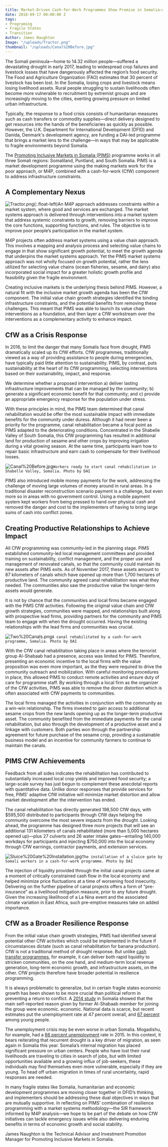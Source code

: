 ```yaml
---
title: Market-Driven Cash-for-Work Programmes Show Promise in Somalia—and Beyond?
date: 2018-09-17 00:00:00 Z
tags:
- Programing
- Fragile States
- Transition
Author: James Naughton
Image: "/uploads/Tractor.png"
thumbnail: "/uploads/Canal%20Before.jpg"
---
```


The Somali peninsula—home to 14.32 million people—suffered a devastating drought in early 2017, leading to widespread crop failures and livestock losses that have dangerously affected the region’s food security. The Food and Agriculture Organization (FAO) estimates that 30 percent of livestock has been lost. In the Somalia, losing crops and livestock means losing livelihood assets. Rural people struggling to sustain livelihoods often become more vulnerable to recruitment by extremist groups and are increasingly moving to the cities, exerting growing pressure on limited urban infrastructure.

Typically, the response to a food crisis consists of humanitarian measures such as cash transfers or commodity supplies—direct delivery designed to get resources into the hands of the beneficiaries as quickly as possible. However, the U.K. Department for International Development (DFID) and Danida, Denmark's development agency, are funding a DAI-led programme that brings a market lens to the challenge—in ways that may be applicable to fragile environments beyond Somalia.

<!--more-->

The [Promoting Inclusive Markets in Somalia (PIMS)](https://www.dai.com/our-work/projects/somalia-promoting-inclusive-markets-somalia) programme works in all three Somali regions: Somaliland, Puntland, and South Somalia. PIMS is a market development programme using the making markets work for the poor approach, or M4P, combined with a cash-for-work (CfW) component to address infrastructure constraints. 

## A Complementary Nexus

![Tractor.png](/uploads/Tractor.png "Sesame land preparation in Jowhar"){:.float-left)An M4P approach addresses constraints within a market system, where good and services are exchanged. The market systems approach is delivered through interventions into a market system that address systemic constraints to growth, removing barriers to improve the core functions, supporting functions, and rules. The objective is to improve poor people’s participation in the market system.

M4P projects often address market systems using a value chain approach. This involves a mapping and analysis process and selecting value chains to engage in that show significant growth potential, to meet the growth agenda that underpins the market systems approach. Yet the PIMS market systems approach was not wholly focused on growth potential, rather the lens utilized for selecting value chains (ocean fisheries, sesame, and dairy) also incorporated social impact for a greater holistic growth profile and feasibility given the fragile environment. 

Creating inclusive markets is the underlying thesis behind PIMS. However, a natural fit with the inclusive market growth agenda has been the CfW component. The initial value chain growth strategies identified the binding infrastructure constraints, and the potential benefits from removing these challenges. This meant that PIMS was able to launch its value chain interventions as a foundation, and then layer a CfW workstream over the interventions as a complementary activity to enhance impact. 

## CfW as a Crisis Response

In 2016, to limit the danger that many Somalis face from drought, PIMS dramatically scaled up its CfW efforts. CfW programmes, traditionally viewed as a way of providing assistance to people during emergencies, have typically paid little attention to sustainability. PIMS, by contrast, puts sustainability at the heart of its CfW programming, selecting interventions based on their sustainability, impact, and response.

We determine whether a proposed intervention a) deliver lasting infrastructure improvements that can be managed by the community; b) generate a significant economic benefit for that community; and c) provide an appropriate emergency response for the population under stress. 

With these principles in mind, the PIMS team determined that canal rehabilitation would be offer the most sustainable impact with immediate benefits for the community under duress. Although it had never been a priority for the programme, canal rehabilitation became a focal point as PIMS adapted to the deteriorating conditions. Concentrated in the Shabelle Valley of South Somalia, this CfW programming has resulted in additional land for production of sesame and other crops by improving irrigation during a vital growing season. At the same time, participants learn how to repair basic infrastructure and earn cash to compensate for their livelihood losses. 

![Canal%20Before.jpg](/uploads/Canal%20Before.jpg)`Workers ready to start canal rehabilitation in Shabelle Valley, Somalia. Photo by DAI`

PIMS also introduced mobile money payments for the work, addressing the challenge of moving large volumes of money around in rural areas. In a traditional disaster reconstruction scenario payment is a challenge, but even more so in areas with no government control. Using a mobile payment system kept workers from being pressed to hand over physical cash and removed the danger and cost to the implementers of having to bring large sums of cash into conflict zones. 

## Creating Productive Relationships to Achieve Impact

All CfW programming was community-led in the planning stage. PIMS established community-led local management committees and provided training on sustainability, conflict management, and the proper use and management of renovated canals, so that the community could maintain its new assets after PIMS exits. As of November 2017, these assets amount to 87 kilometers of canals which have opened up more than 1,700 hectares of productive land. The community agreed canal rehabilitation was what they needed. The communities also saw the productive value the longer-term assets would generate. 

It is not by chance that the communities and local firms became engaged with the PIMS CfW activities. Following the original value chain and CfW growth strategies, communities were mapped, and relationships built along with prospective lead firms, providing partners for the community and PIMS team to engage with when the drought occurred. Having the existing relationships with the lead firms and communities was crucial. 

![Two%20Canals.png](/uploads/Two%20Canals.png)`A canal rehabilitated by a cash-for-work programme, Somalia. Photo by DAI`

With the CfW canal rehabilitation taking place in areas where the terrorist group Al-Shabaab had a presence, access was limited for PIMS. Therefore, presenting an economic incentive to the local firms with the value proposition was even more important, as the they were required to drive the community outreach and mobilization. With careful monitoring procedures in place, this allowed PIMS to conduct remote activities and ensure duty of care for programme staff. By working through a local firm as the organizer of the CfW activities, PIMS was able to remove the donor distortion which is often associated with CfW payments to communities.

The local firms managed the activities in conjunction with the community as a win-win relationship. The firms invested to gain access to additional sesame crops from the new lands opening up as the longer-term productive asset. The community benefited from the immediate payments for the canal rehabilitation, but also through the development of a productive asset and a linkage with customers. Both parties won through the partnership agreement for future purchase of the sesame crop, providing a sustainable business model and an incentive for community farmers to continue to maintain the canals.

## PIMS CfW Achievements 

Feedback from all sides indicates the rehabilitation has contributed to substantially increased local crop yields and improved food security; a large-scale survey has just begun to complement these anecdotal reports with quantitative data. Unlike donor responses that provide services for free, PIMS’ adaptive CfW initiative will minimize market distortion and allow market development after the intervention has ended.  

The canal rehabilitation has directly generated 198,500 CfW days, with $595,500 distributed to participants through CfW days helping the community overcome the most severe impacts from the drought. Looking ahead, the programme has designed three more projects that will see an additional 131 kilometers of canals rehabilitated (more than 5,000 hectares opened up)—plus 27 culverts and 26 water intake gates—entailing 140,000 workdays for participants and injecting $750,000 into the local economy through CfW earnings, contractor payments, and extension services.

![Sluice%20Gate%20Installation.jpg](/uploads/Sluice%20Gate%20Installation.jpg)`The installation of a sluice gate by Somali workers in a cash-for-work programme. Photo by DAI`

The injection of liquidity provided through the initial canal projects came at a moment of critically constrained cash flow in the local economy and helped minimize price fluctuations at a time of worsening food insecurity. Delivering on the further pipeline of canal projects offers a form of “pre-insurance” as a livelihood mitigation measure, prior to any future drought. Given the increasing likelihood of a La Nina event and the associated climate variation in East Africa, such pre-emptive measures take on added importance. 

## CfW as a Broader Resilience Response

From the initial value chain growth strategies, PIMS had identified several potential other CfW activities which could be implemented in the future if circumstances dictate (such as canal rehabilitation for banana production). CfW is not a traditional method of drought response. But unlike [cash transfer programmes](https://www.dai.com/our-work/projects/kenya-hunger-safety-net-programme-phase-2-hsnp2), for example, it can deliver both rapid liquidity to stricken communities, on the one hand, and medium-term local revenue generation, long-term economic growth, and infrastructure assets, on the other. CfW projects therefore have broader potential in resilience programming. 

It is always problematic to generalize, but in certain fragile states economic growth has been shown to be more crucial than political reform in preventing a return to conflict. A [2014 study](https://issafrica.s3.amazonaws.com/site/uploads/Paper266.pdf) in Somalia showed that the main self-reported reason given by former Al-Shabaab member for joining the group were economic. economic. National data is scarce, but recent estimates put the unemployment rate at 47 percent overall, and [67 percent](http://www.oecd.org/dev/africa/) among young people. 

The unemployment crisis may be even worse in urban Somalia. Mogadishu, for example, had a [66 percent unemployment](http://fragilecities.igarape.org.br/) rate in 2015. In this context, it bears reiterating that recurrent drought is a key driver of migration, as seen again in Somalia this year. Somalia’s internal migration has placed significant pressure on urban centers. People who have lost their rural livelihoods are traveling to cities in search of jobs, but with limited opportunities available and a growing influx of job-seekers, these individuals may find themselves even more vulnerable, especially if they are young. To head off urban migration in times of rural uncertainty, rapid responses are needed. 

In many fragile states like Somalia, humanitarian and economic development programmes are moving closer together in DFID’s thinking, and implementers should be addressing these dual objectives in ways that are mutually supportive. In reflecting on PIMS’ combination of resilience programming with a market systems methodology—the SIR framework informed by M4P analysis—we hope to be part of the debate on how CfW initiatives can tackle emergency issues while also delivering enduring benefits in terms of economic growth and social stability. 

James Naughton is the Technical Advisor and Investment Promotion Manager for Promoting Inclusive Markets in Somalia.